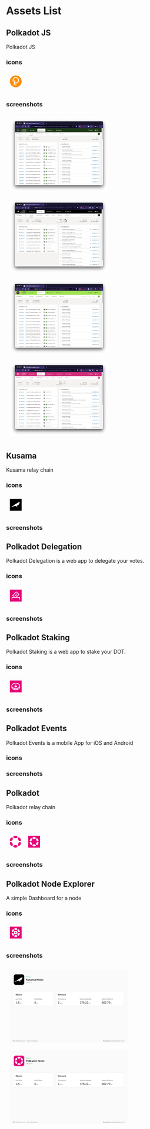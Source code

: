 
# Assets List



## Polkadot JS

Polkadot JS

### icons






<a href="assets/polkadotjs/icons/icon.png">
<img src="assets/polkadotjs/icons/icon.png" alt="Polkadot JS" style="float: none; margin: 10px;" height=32px  />
</a>


### screenshots






<a href="assets/polkadotjs/screenshots/statemine.png">
<img src="assets/polkadotjs/screenshots/statemine.png" alt="Polkadot JS" style="float: left; margin: 10px;" height=200px  />
</a>





<a href="assets/polkadotjs/screenshots/kusama.png">
<img src="assets/polkadotjs/screenshots/kusama.png" alt="Polkadot JS" style="float: left; margin: 10px;" height=200px  />
</a>





<a href="assets/polkadotjs/screenshots/statemint.png">
<img src="assets/polkadotjs/screenshots/statemint.png" alt="Polkadot JS" style="float: left; margin: 10px;" height=200px  />
</a>





<a href="assets/polkadotjs/screenshots/polkadot.png">
<img src="assets/polkadotjs/screenshots/polkadot.png" alt="Polkadot JS" style="float: none; margin: 10px;" height=200px  />
</a>




## Kusama

Kusama relay chain

### icons






<a href="assets/kusama/icons/kusama_icon.svg">
<img src="assets/kusama/icons/kusama_icon.svg" alt="Kusama" style="float: none; margin: 10px;" height=32px  />
</a>


### screenshots





## Polkadot Delegation

Polkadot Delegation is a web app to delegate your votes.

### icons






<a href="assets/polkadot-delegation/icons/governance_icon.svg">
<img src="assets/polkadot-delegation/icons/governance_icon.svg" alt="Polkadot Delegation" style="float: none; margin: 10px;" height=32px  />
</a>


### screenshots





## Polkadot Staking

Polkadot Staking is a web app to stake your DOT.

### icons






<a href="assets/polkadot-staking/icons/staking_icon.svg">
<img src="assets/polkadot-staking/icons/staking_icon.svg" alt="Polkadot Staking" style="float: none; margin: 10px;" height=32px  />
</a>


### screenshots





## Polkadot Events

Polkadot Events is a mobile App for iOS and Android

### icons



### screenshots





## Polkadot

Polkadot relay chain

### icons






<a href="assets/polkadot/icons/polkadot.svg">
<img src="assets/polkadot/icons/polkadot.svg" alt="Polkadot" style="float: left; margin: 10px;" height=32px  />
</a>





<a href="assets/polkadot/icons/polkadot_icon.svg">
<img src="assets/polkadot/icons/polkadot_icon.svg" alt="Polkadot" style="float: none; margin: 10px;" height=32px  />
</a>


### screenshots





## Polkadot Node Explorer

A simple Dashboard for a node

### icons






<a href="assets/polkadot-node-explorer/icons/pnex_512.svg">
<img src="assets/polkadot-node-explorer/icons/pnex_512.svg" alt="Polkadot Node Explorer" style="float: none; margin: 10px;" height=32px  />
</a>


### screenshots






<a href="assets/polkadot-node-explorer/screenshots/kusama.png">
<img src="assets/polkadot-node-explorer/screenshots/kusama.png" alt="Polkadot Node Explorer" style="float: left; margin: 10px;" height=200px  />
</a>





<a href="assets/polkadot-node-explorer/screenshots/polkadot.png">
<img src="assets/polkadot-node-explorer/screenshots/polkadot.png" alt="Polkadot Node Explorer" style="float: none; margin: 10px;" height=200px  />
</a>




